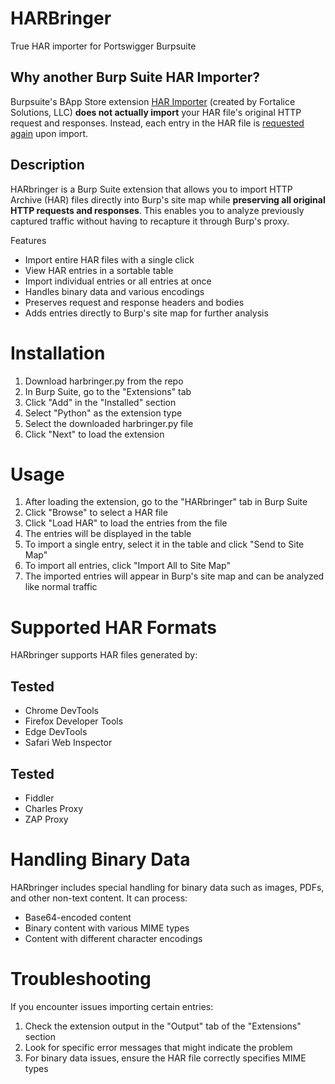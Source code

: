 # HARBringer
True HAR importer for Portswigger Burpsuite

## Why another Burp Suite HAR Importer?
Burpsuite's BApp Store extension [HAR Importer](https://github.com/portswigger/har-importer) (created by Fortalice Solutions, LLC) **does not actually import** your HAR file's original HTTP request and responses.  Instead, each entry in the HAR file is [requested again](https://github.com/PortSwigger/har-importer/blob/60211490d941fdd2ed77192caa432ede2777f00d/src/main/java/com/fortalice/gui.java#L103) upon import.


## Description
HARbringer is a Burp Suite extension that allows you to import HTTP Archive (HAR) files directly into Burp's site map while **preserving all original HTTP requests and responses**. This enables you to analyze previously captured traffic without having to recapture it through Burp's proxy.

Features
- Import entire HAR files with a single click
- View HAR entries in a sortable table
- Import individual entries or all entries at once
- Handles binary data and various encodings
- Preserves request and response headers and bodies
- Adds entries directly to Burp's site map for further analysis

# Installation
1. Download harbringer.py from the repo
2. In Burp Suite, go to the "Extensions" tab
3. Click "Add" in the "Installed" section
4. Select "Python" as the extension type
5. Select the downloaded harbringer.py file
6. Click "Next" to load the extension

# Usage
1. After loading the extension, go to the "HARbringer" tab in Burp Suite
2. Click "Browse" to select a HAR file
3. Click "Load HAR" to load the entries from the file
4. The entries will be displayed in the table
5. To import a single entry, select it in the table and click "Send to Site Map"
6. To import all entries, click "Import All to Site Map"
7. The imported entries will appear in Burp's site map and can be analyzed like normal traffic


# Supported HAR Formats
HARbringer supports HAR files generated by:

## Tested
- Chrome DevTools
- Firefox Developer Tools
- Edge DevTools
- Safari Web Inspector

## Tested
- Fiddler
- Charles Proxy
- ZAP Proxy

# Handling Binary Data
HARbringer includes special handling for binary data such as images, PDFs, and other non-text content. It can process:

- Base64-encoded content
- Binary content with various MIME types
- Content with different character encodings

# Troubleshooting
If you encounter issues importing certain entries:

1. Check the extension output in the "Output" tab of the "Extensions" section
2. Look for specific error messages that might indicate the problem
3. For binary data issues, ensure the HAR file correctly specifies MIME types


